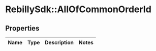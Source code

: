 # RebillySdk::AllOfCommonOrderId

## Properties
Name | Type | Description | Notes
------------ | ------------- | ------------- | -------------

